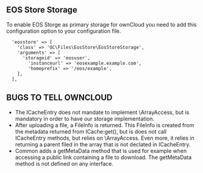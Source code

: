## EOS Store Storage

To enable EOS Storge as primary storage for ownCloud you need to add this
configuration option to your configuration file.

```
  'eosstore' => [
    'class' => 'OC\Files\EosStore\EosStoreStorage',
    'arguments' => [
      'storageid' => 'eosuser',
        'instanceurl' => 'eosexample.example.com',
        'homeprefix' => '/eos/example',
    ],
  ],
```

## BUGS TO TELL OWNCLOUD
- The ICacheEntry does not mandate to implement \ArrayAccess, but is mandatory in order to have our storage implementation.
- After uploading a file, a FileInfo is returned. This FileInfo is created from the metadata returned from ICache:get(),
  but is does not call ICacheEntry methods, but relies on \ArrayAccess. Even more, it relies in returning a parent filed in the 
  array that is not declated in ICacheEntry.
- Common adds a getMetaData method that is used for example when accessing a public link containing a file to download.
  The getMetaData method is not defined on any interface.

